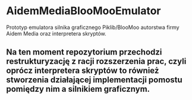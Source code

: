# AidemMediaBlooMooEmulator
Prototyp emulatora silnika graficznego Piklib/BlooMoo autorstwa firmy Aidem Media oraz interpretera skryptów.

## Na ten moment repozytorium przechodzi restrukturyzację z racji rozszerzenia prac, czyli oprócz interpretera skryptów to również stworzenia działającej implementacji pomostu pomiędzy nim a silnikiem graficznym.
